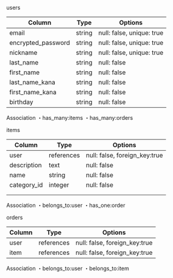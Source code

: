 users

| Column             | Type                | Options                   |
|--------------------|---------------------|---------------------------|
| email              | string              | null: false, unique: true |
| encrypted_password | string              | null: false, unique: true |
| nickname           | string              | null: false, unique: true |
| last_name          | string              | null: false               |
| first_name         | string              | null: false               |
| last_name_kana     | string              | null: false               |
| first_name_kana    | string              | null: false               |
| birthday           | string              | null: false               |


Association
・has_many:items
・has_many:orders


items

| Column             | Type                | Options                       |
|--------------------|---------------------|-------------------------------|
| user               | references          | null: false, foreign_key:true |
| description        | text                | null: false                   |
| name               | string              | null: false                   |
| category_id        | integer             | null: false                   |
|                    |                     |                               |
|                    |                     |                               |


Association
・belongs_to:user
・has_one:order


orders

| Column             | Type                | Options                       |
|--------------------|---------------------|-------------------------------|
| user               | references          | null: false, foreign_key:true |
| item               | references          | null: false, foreign_key:true |

Association
・belongs_to:user
・belongs_to:item


